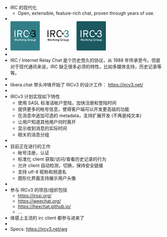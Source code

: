 - IRC 的现代化
	- Open, extensible, feature-rich chat, proven through years of use.
-
- ![image.png](../assets/image_1652946185304_0.png)
-
- IRC / Internet Relay Chat 是个历史悠久的协议，从 1988 年传承至今。但是对于现代通讯来说，IRC 缺乏很多必须的特性，比如多媒体支持，历史记录等等。
-
- libera.chat 带头冲锋开始了 IRCv3 的设计工作： https://ircv3.net/
-
- IRCv3 计划实现如下特性
	- 使用 SASL 标准话帐户登陆，加快注册和登陆时间
	- 提供更多的帐号信息，使得客户端可以开发更高级的功能
	- 在消息中追加可选的 metadata，支持扩展开发 (不再是纯文本)
	- 让用户知道其他用户何时离开
	- 显示收到消息的实际时间
	- 相关的消息分组
-
- 目前正在进行的工作
	- 帐号注册，认证
	- 标准化 client 获取/访问/查看历史记录的行为
	- 允许 client 自动检测，切换，保持安全链接
	- 支持 utf-8 昵称和频道名
	- 图形化界面支持展示用户头像
-
- 参与 IRCv3 的项目/组织包括
	- https://irssi.org/
	- https://weechat.org/
	- https://hexchat.github.io/
	- ...
- 体感上主流的 irc client 都参与进来了
-
- Specs: https://ircv3.net/wg